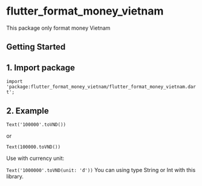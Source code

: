 # flutter_format_money_vietnam

This package only format money Vietnam

## Getting Started

## 1. Import package

`import 'package:flutter_format_money_vietnam/flutter_format_money_vietnam.dart';
`

## 2. Example

```Text('100000'.toVND())```

or

```Text(100000.toVND())```

Use with currency unit:

```Text('1000000'.toVND(unit: 'đ'))```
You can using type String or Int with this library.